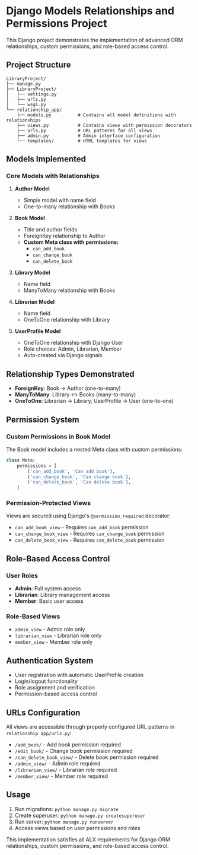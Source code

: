 # Django Models Relationships and Permissions Project

This Django project demonstrates the implementation of advanced ORM relationships, custom permissions, and role-based access control.

## Project Structure

```
LibraryProject/
├── manage.py
├── LibraryProject/
│   ├── settings.py
│   ├── urls.py
│   └── wsgi.py
└── relationship_app/
    ├── models.py          # Contains all model definitions with relationships
    ├── views.py           # Contains views with permission decorators
    ├── urls.py            # URL patterns for all views
    ├── admin.py           # Admin interface configuration
    └── templates/         # HTML templates for views
```

## Models Implemented

### Core Models with Relationships

1. **Author Model**
   - Simple model with name field
   - One-to-many relationship with Books

2. **Book Model** 
   - Title and author fields
   - ForeignKey relationship to Author
   - **Custom Meta class with permissions:**
     - `can_add_book`
     - `can_change_book` 
     - `can_delete_book`

3. **Library Model**
   - Name field
   - ManyToMany relationship with Books

4. **Librarian Model**
   - Name field
   - OneToOne relationship with Library

5. **UserProfile Model**
   - OneToOne relationship with Django User
   - Role choices: Admin, Librarian, Member
   - Auto-created via Django signals

## Relationship Types Demonstrated

- **ForeignKey**: Book → Author (one-to-many)
- **ManyToMany**: Library ↔ Books (many-to-many)  
- **OneToOne**: Librarian → Library, UserProfile → User (one-to-one)

## Permission System

### Custom Permissions in Book Model
The Book model includes a nested Meta class with custom permissions:

```python
class Meta:
    permissions = [
        ('can_add_book', 'Can add book'),
        ('can_change_book', 'Can change book'),
        ('can_delete_book', 'Can delete book'),
    ]
```

### Permission-Protected Views
Views are secured using Django's `@permission_required` decorator:

- `can_add_book_view` - Requires `can_add_book` permission
- `can_change_book_view` - Requires `can_change_book` permission  
- `can_delete_book_view` - Requires `can_delete_book` permission

## Role-Based Access Control

### User Roles
- **Admin**: Full system access
- **Librarian**: Library management access
- **Member**: Basic user access

### Role-Based Views
- `admin_view` - Admin role only
- `librarian_view` - Librarian role only
- `member_view` - Member role only

## Authentication System

- User registration with automatic UserProfile creation
- Login/logout functionality
- Role assignment and verification
- Permission-based access control

## URLs Configuration

All views are accessible through properly configured URL patterns in `relationship_app/urls.py`:

- `/add_book/` - Add book permission required
- `/edit_book/` - Change book permission required
- `/can_delete_book_view/` - Delete book permission required
- `/admin_view/` - Admin role required
- `/librarian_view/` - Librarian role required
- `/member_view/` - Member role required

## Usage

1. Run migrations: `python manage.py migrate`
2. Create superuser: `python manage.py createsuperuser`
3. Run server: `python manage.py runserver`
4. Access views based on user permissions and roles

This implementation satisfies all ALX requirements for Django ORM relationships, custom permissions, and role-based access control.
